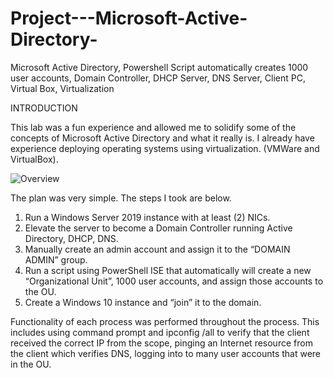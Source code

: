 # Project---Microsoft-Active-Directory-
Microsoft Active Directory, Powershell Script automatically creates 1000 user accounts, Domain Controller, DHCP Server, DNS Server, Client PC, Virtual Box, Virtualization

INTRODUCTION

This lab was a fun experience and allowed me to solidify some of the concepts of Microsoft Active Directory and what it really is. I already have experience deploying operating systems using virtualization. (VMWare and VirtualBox).

![Overview](https://github.com/OmrSanchez/Project--Microsoft-Active-Directory-/assets/54558041/94708324-2e06-44bb-95e6-5a01a19d865c)

The plan was very simple. The steps I took are below.
1.	Run a Windows Server 2019 instance with at least (2) NICs. 
2.	Elevate the server to become a Domain Controller running Active Directory, DHCP, DNS.
4.	Manually create an admin account and assign it to the “DOMAIN ADMIN” group. 
5.	Run a script using PowerShell ISE that automatically will create a new “Organizational Unit”, 1000 user accounts, and assign those accounts to the OU. 
6.	Create a Windows 10 instance and “join” it to the domain. 
 
Functionality of each process was performed throughout the process. This includes using command prompt and ipconfig /all to verify that the client received the correct IP from the scope, pinging an Internet resource from the client which verifies DNS, logging into to many user accounts that were in the OU.


